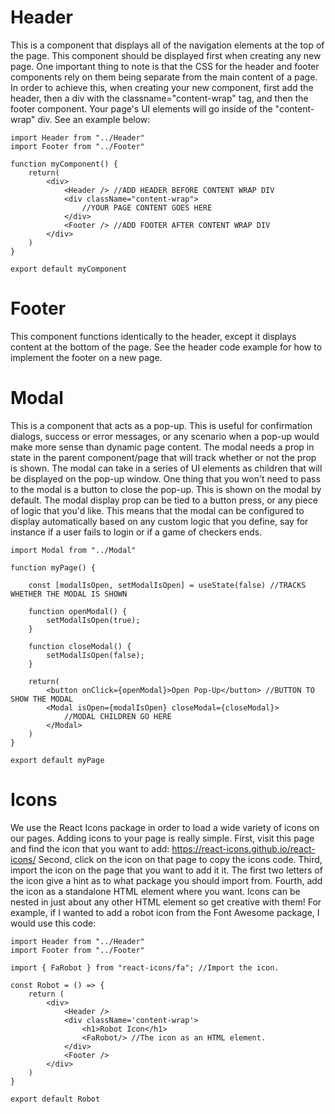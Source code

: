 # Header

This is a component that displays all of the navigation elements at the top of the page.
This component should be displayed first when creating any new page.
One important thing to note is that the CSS for the header and footer components rely on them being separate from the main content of a page.
In order to achieve this, when creating your new component, first add the header, then a div with the classname="content-wrap" tag, and then the footer component.
Your page's UI elements will go inside of the "content-wrap" div.
See an example below:

    import Header from "../Header"
    import Footer from "../Footer"

    function myComponent() {
        return(
            <div>
                <Header /> //ADD HEADER BEFORE CONTENT WRAP DIV
                <div className="content-wrap">
                    //YOUR PAGE CONTENT GOES HERE
                </div>
                <Footer /> //ADD FOOTER AFTER CONTENT WRAP DIV
            </div>
        )
    }

    export default myComponent

# Footer

This component functions identically to the header, except it displays content at the bottom of the page.
See the header code example for how to implement the footer on a new page.

# Modal

This is a component that acts as a pop-up.
This is useful for confirmation dialogs, success or error messages, or any scenario when a pop-up would make more sense than dynamic page content.
The modal needs a prop in state in the parent component/page that will track whether or not the prop is shown.
The modal can take in a series of UI elements as children that will be displayed on the pop-up window.
One thing that you won't need to pass to the modal is a button to close the pop-up. This is shown on the modal by default.
The modal display prop can be tied to a button press, or any piece of logic that you'd like. This means that the modal can be configured to display automatically based on any custom logic that you define, say for instance if a user fails to login or if a game of checkers ends.


    import Modal from "../Modal"

    function myPage() {

        const [modalIsOpen, setModalIsOpen] = useState(false) //TRACKS WHETHER THE MODAL IS SHOWN

        function openModal() {
            setModalIsOpen(true);
        }

        function closeModal() {
            setModalIsOpen(false);
        }

        return(
            <button onClick={openModal}>Open Pop-Up</button> //BUTTON TO SHOW THE MODAL
            <Modal isOpen={modalIsOpen} closeModal={closeModal}>
                //MODAL CHILDREN GO HERE
            </Modal>
        )
    }

    export default myPage

# Icons

We use the React Icons package in order to load a wide variety of icons on our pages.
Adding icons to your page is really simple.
First, visit this page and find the icon that you want to add: https://react-icons.github.io/react-icons/
Second, click on the icon on that page to copy the icons code.
Third, import the icon on the page that you want to add it it. The first two letters of the icon give a hint as to what package you should import from.
Fourth, add the icon as a standalone HTML element where you want.
Icons can be nested in just about any other HTML element so get creative with them!
For example, if I wanted to add a robot icon from the Font Awesome package, I would use this code:

    import Header from "../Header"
    import Footer from "../Footer"

    import { FaRobot } from "react-icons/fa"; //Import the icon.

    const Robot = () => {
        return (
            <div>
                <Header />
                <div className='content-wrap'>
                    <h1>Robot Icon</h1>
                    <FaRobot/> //The icon as an HTML element.
                </div>
                <Footer />
            </div>
        )
    }

    export default Robot
